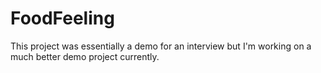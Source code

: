 # FoodFeeling
This project was essentially a demo for an interview but I'm working on a much better demo project currently.
